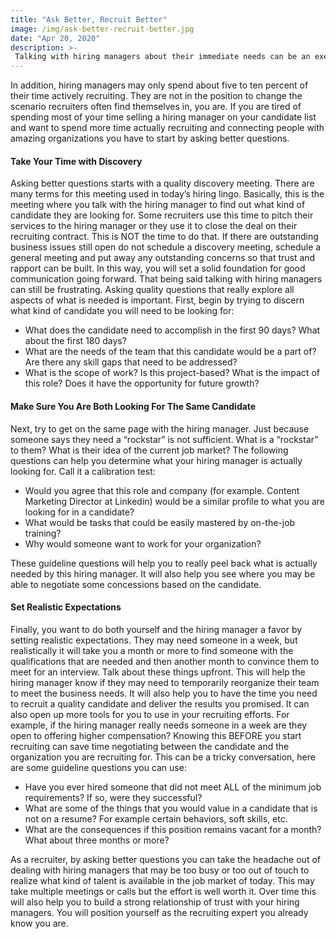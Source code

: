 ```yaml
---
title: "Ask Better, Recruit Better"
image: /img/ask-better-recruit-better.jpg
date: "Apr 20, 2020"
description: >-
 Talking with hiring managers about their immediate needs can be an exercise in frustration.  And that is partly our fault.  The world of talent acquisition has been big on buzz words and not so big on actually connecting people so important work can be done.
---
```

In addition, hiring managers may only spend about five to ten percent of their time actively recruiting.  They are not in the position to change the scenario recruiters often find themselves in, you are. If you are tired of spending most of your time selling a hiring manager on your candidate list and want to spend more time actually recruiting and connecting people with amazing organizations you have to start by asking better questions.

#### Take Your Time with Discovery
Asking better questions starts with a quality discovery meeting.  There are many terms for this meeting used in today’s hiring lingo.  Basically, this is the meeting where you talk with the hiring manager to find out what kind of candidate they are looking for.  Some recruiters use this time to pitch their services to the hiring manager or they use it to close the deal on their recruiting contract.  This is NOT the time to do that.  If there are outstanding business issues still open do not schedule a discovery meeting, schedule a general meeting and put away any outstanding concerns so that trust and rapport can be built.  In this way, you will set a solid foundation for good communication going forward.  That being said talking with hiring managers can still be frustrating.  Asking quality questions that really explore all aspects of what is needed is important.  First, begin by trying to discern what kind of candidate you will need to be looking for:

 - What does the candidate need to accomplish in the first 90 days?  What about the first 180 days?
 - What are the needs of the team that this candidate would be a part of?  Are there any skill gaps that need to be addressed?
 - What is the scope of work?  Is this project-based?  What is the impact of this role?  Does it have the opportunity for future growth?

#### Make Sure You Are Both Looking For The Same Candidate
Next, try to get on the same page with the hiring manager.  Just because someone says they need a “rockstar” is not sufficient.  What is a “rockstar” to them?  What is their idea of the current job market?  The following questions can help you determine what your hiring manager is actually looking for.  Call it a calibration test:

 - Would you agree that this role and company (for example. Content Marketing Director at Linkedin) would be a similar profile to what you are looking for in a candidate?
 - What would be tasks that could be easily mastered by on-the-job training?
 - Why would someone want to work for your organization? 

These guideline questions will help you to really peel back what is actually needed by this hiring manager.  It will also help you see where you may be able to negotiate some concessions based on the candidate.  

#### Set Realistic Expectations
Finally, you want to do both yourself and the hiring manager a favor by setting realistic expectations.  They may need someone in a week, but realistically it will take you a month or more to find someone with the qualifications that are needed and then another month to convince them to meet for an interview.  Talk about these things upfront.  This will help the hiring manager know if they may need to temporarily reorganize their team to meet the business needs.  It will also help you to have the time you need to recruit a quality candidate and deliver the results you promised.  It can also open up more tools for you to use in your recruiting efforts.  For example, if the hiring manager really needs someone in a week are they open to offering higher compensation?  Knowing this BEFORE you start recruiting can save time negotiating between the candidate and the organization you are recruiting for.  This can be a tricky conversation, here are some guideline questions you can use:

 - Have you ever hired someone that did not meet ALL of the minimum job requirements?  If so, were they successful?
 - What are some of the things that you would value in a candidate that is not on a resume?  For example certain behaviors, soft skills, etc.  
 - What are the consequences if this position remains vacant for a month?  What about three months or more?

As a recruiter, by asking better questions you can take the headache out of dealing with hiring managers that may be too busy or too out of touch to realize what kind of talent is available in the job market of today.  This may take multiple meetings or calls but the effort is well worth it.  Over time this will also help you to build a strong relationship of trust with your hiring managers.  You will position yourself as the recruiting expert you already know you are.
